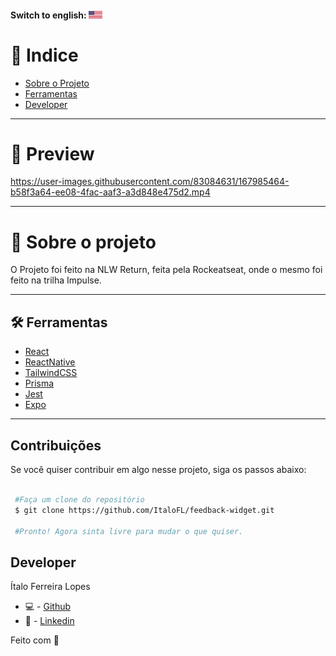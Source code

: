 #### Switch to english: <kbd>[<img title="English" alt="English" src="./.github/eua.jpg" width="22">](translation/english/README.en.md)</kbd>


# 🔎 Indice 

- [Sobre o Projeto](#-sobre-o-projeto)
- [Ferramentas](#-ferramentas)
- [Developer](#-developer)

----


# 🎉 Preview

https://user-images.githubusercontent.com/83084631/167985464-b58f3a64-ee08-4fac-aaf3-a3d848e475d2.mp4

----

# 📜 Sobre o projeto

O Projeto foi feito na NLW Return, feita pela Rockeatseat, onde o mesmo foi feito na trilha Impulse.

---

## 🛠 Ferramentas

- [React]()
- [ReactNative]()
- [TailwindCSS]()
- [Prisma]()
- [Jest]()
- [Expo]()

---

## Contribuições 

Se você quiser contribuir em algo nesse projeto, siga os passos abaixo: 

```bash

 #Faça um clone do repositório
 $ git clone https://github.com/ItaloFL/feedback-widget.git

 #Pronto! Agora sinta livre para mudar o que quiser.

```

## Developer

Ítalo Ferreira Lopes

 - 💻 - [Github](https://github.com/ItaloFL)
 - 📒 - [Linkedin](https://www.linkedin.com/in/italo-ferreira-dev/)

Feito com 💜

